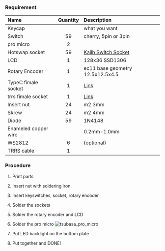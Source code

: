 ### Requirement
|Name|Quantity|Description|
|:--|:-:|:--|
|Keycap| | what you want |
|Switch|59| cherry, 5pin or 3pin|
|pro micro | 2 | |
|Hotswap socket| 59 | [Kailh Switch Socket](https://ja.aliexpress.com/item/4001051840976.html?spm=a2g0o.detail.1000014.1.df2131beAJ2Lxl&gps-id=pcDetailBottomMoreOtherSeller&scm=1007.40050.281175.0&scm_id=1007.40050.281175.0&scm-url=1007.40050.281175.0&pvid=c32d0aa9-fbd5-4a4a-93a9-2d2d8cc6ecd6&_t=gps-id:pcDetailBottomMoreOtherSeller,scm-url:1007.40050.281175.0,pvid:c32d0aa9-fbd5-4a4a-93a9-2d2d8cc6ecd6,tpp_buckets:668%232846%238114%231999&pdp_ext_f=%7B%22sku_id%22%3A%2210000013817160772%22%2C%22sceneId%22%3A%2230050%22%7D&pdp_npi=2%40dis%21JPY%211123.0%211123.0%21%21%21%21%21%40210323b516634190543258981ee252%2110000013817160772%21rec)|
|LCD| 1 | 128x36 SSD1306|
|Rotary Encoder| 1 |ec11 base geometry 12.5x12.5x4.5|
|TypeC fimale socket | 1 | [Link](https://ja.aliexpress.com/item/1005001417328558.html?spm=a2g0o.detail.1000014.8.3fba60a4pWdJpK&gps-id=pcDetailBottomMoreOtherSeller&scm=1007.40050.281175.0&scm_id=1007.40050.281175.0&scm-url=1007.40050.281175.0&pvid=e25c7a58-81fe-40ad-9aa8-c0a3f16b51aa&_t=gps-id:pcDetailBottomMoreOtherSeller,scm-url:1007.40050.281175.0,pvid:e25c7a58-81fe-40ad-9aa8-c0a3f16b51aa,tpp_buckets:668%232846%238114%231999&pdp_ext_f=%7B%22sku_id%22%3A%2212000017755357302%22%2C%22sceneId%22%3A%2230050%22%7D&pdp_npi=2%40dis%21JPY%21104.0%21104.0%21%21%21%21%21%40210323b516634188029416631ee252%2112000017755357302%21rec)|
|trrs fimale socket | 1 | [Link](https://ja.aliexpress.com/item/33029465106.html?spm=a2g0o.detail.1000014.2.91e534365mPm5m&gps-id=pcDetailBottomMoreOtherSeller&scm=1007.40050.281175.0&scm_id=1007.40050.281175.0&scm-url=1007.40050.281175.0&pvid=950b87d2-5227-404c-8bc5-f2671595dc42&_t=gps-id:pcDetailBottomMoreOtherSeller,scm-url:1007.40050.281175.0,pvid:950b87d2-5227-404c-8bc5-f2671595dc42,tpp_buckets:668%232846%238114%231999&pdp_ext_f=%7B%22sku_id%22%3A%2267273462020%22%2C%22sceneId%22%3A%2230050%22%7D&pdp_npi=2%40dis%21JPY%21118.0%21118.0%21%21%21%21%21%40210323b516634189735138200ee252%2167273462020%21rec) |
|Insert nut| 24 | m2 3mm |
|Skrew| 24 | m2 4mm |
|Diode| 59 | 1N4148 |
|Enameled copper wire | | 0.2mm-1.0mm |
|WS2812| 6 | (optional)|
|TRRS cable | 1 | |

### Procedure
1. Print parts

2. Insert nut with soldering iron

3. Insert keyswitches, socket, rotary encoder

4. Solder the sockets

5. Solder the rotary encoder and LCD

6. Solder the pro micro
![tsubasa_pro_micro](https://user-images.githubusercontent.com/38074802/187055689-a049b1ff-4f10-448e-ae15-afb854a40603.png)

7. Put LED backlight on the bottom plate

8. Put together and DONE!
